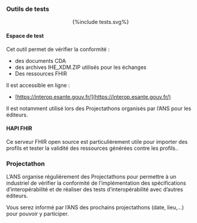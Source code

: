 ### Outils de tests

<div style="text-align: center;">{%include tests.svg%}</div>

#### Espace de test

Cet outil permet de vérifier la conformité  :

- des documents CDA
- des archives IHE_XDM.ZIP utilisés pour les échanges
- Des ressources FHIR

Il est accessible en ligne :

- [https://interop.esante.gouv.fr/](https://interop.esante.gouv.fr/)

Il est notamment utilisé lors des Projectathons organisés par l’ANS pour les éditeurs.

#### HAPI FHIR

Ce serveur FHIR open source est particulièrement utile pour importer des profils et tester la validité des ressources générées contre les profils..

### Projectathon

L’ANS organise régulièrement des Projectathons pour permettre à un industriel de vérifier la conformité de l’implémentation des spécifications d’interopérabilité et de réaliser des tests d’interopérabilité  avec d’autres éditeurs.

Vous serez informé par l’ANS des prochains projectathons (date, lieu,…) pour pouvoir y participer.

